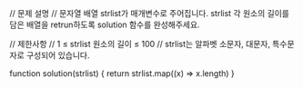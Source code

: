 // 문제 설명
// 문자열 배열 strlist가 매개변수로 주어집니다. strlist 각 원소의 길이를 담은 배열을 retrun하도록 solution 함수를 완성해주세요.

// 제한사항
// 1 ≤ strlist 원소의 길이 ≤ 100
// strlist는 알파벳 소문자, 대문자, 특수문자로 구성되어 있습니다.

function solution(strlist) {
    return strlist.map((x) => x.length)
}